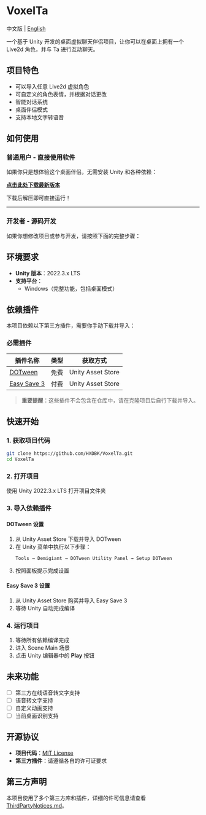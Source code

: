 # VoxelTa

中文版 | [English](README.md)

一个基于 Unity 开发的桌面虚拟聊天伴侣项目，让你可以在桌面上拥有一个 Live2d 角色，并与 Ta 进行互动聊天。

## 项目特色

- 可以导入任意 Live2d 虚拟角色
- 可自定义的角色表情，并根据对话更改
- 智能对话系统
- 桌面伴侣模式
- 支持本地文字转语音

## 如何使用

### 普通用户 - 直接使用软件
如果你只是想体验这个桌面伴侣，无需安装 Unity 和各种依赖：

**[点击此处下载最新版本](https://github.com/HXDBK/VoxelTa/releases)**

下载后解压即可直接运行！

---

### 开发者 - 源码开发
如果你想修改项目或参与开发，请按照下面的完整步骤：

## 环境要求

- **Unity 版本**：2022.3.x LTS
- **支持平台**：
  - Windows（完整功能，包括桌面模式）
  
## 依赖插件

本项目依赖以下第三方插件，需要你手动下载并导入：

### 必需插件

| 插件名称 | 类型 | 获取方式 |
|---------|------|----------|
| [DOTween](https://dotween.demigiant.com/) | 免费 | Unity Asset Store |
| [Easy Save 3](https://assetstore.unity.com/packages/tools/utilities/easy-save-the-complete-save-data-serialization-asset-768) | 付费 | Unity Asset Store |

> **重要提醒**：这些插件不会包含在仓库中，请在克隆项目后自行下载并导入。

## 快速开始

### 1. 获取项目代码
```bash
git clone https://github.com/HXDBK/VoxelTa.git
cd VoxelTa
```

### 2. 打开项目
使用 Unity 2022.3.x LTS 打开项目文件夹

### 3. 导入依赖插件

#### DOTween 设置
1. 从 Unity Asset Store 下载并导入 DOTween
2. 在 Unity 菜单中执行以下步骤：
   ```
   Tools → Demigiant → DOTween Utility Panel → Setup DOTween
   ```
3. 按照面板提示完成设置

#### Easy Save 3 设置
1. 从 Unity Asset Store 购买并导入 Easy Save 3
2. 等待 Unity 自动完成编译

### 4. 运行项目
1. 等待所有依赖编译完成
2. 进入 Scene Main 场景
3. 点击 Unity 编辑器中的 **Play** 按钮

## 未来功能

- [ ] 第三方在线语音转文字支持
- [ ] 语音转文字支持
- [ ] 自定义动画支持
- [ ] 当前桌面识别支持

## 开源协议

- **项目代码**：[MIT License](LICENSE)
- **第三方插件**：请遵循各自的许可证要求

## 第三方声明

本项目使用了多个第三方库和插件，详细的许可信息请查看 [ThirdPartyNotices.md](ThirdPartyNotices.md)。